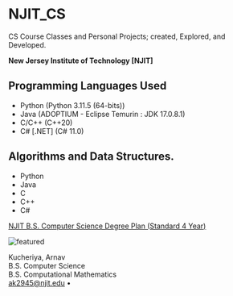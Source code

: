 # NJIT_CS
CS Course Classes and Personal Projects; created, Explored, and Developed.

**New Jersey Institute of Technology \[NJIT]**

## Programming Languages Used
- Python (Python 3.11.5 (64-bits))
- Java (ADOPTIUM - Eclipse Temurin : JDK 17.0.8.1)
- C/C++ (C++20)
- C# \[.NET] (C# 11.0)

## Algorithms and Data Structures.
- Python
- Java
- C
- C++
- C#

[NJIT B.S. Computer Science Degree Plan (Standard 4 Year)](https://catalog.njit.edu/undergraduate/computing-sciences/computer-science/bs/)  

![featured](https://github.com/ArnavKucheriya/NJIT_CS/assets/114359370/952ebfb2-fb5b-4b91-8cbd-2d21535da8b5)

Kucheriya, Arnav  
B.S. Computer Science  
B.S. Computational Mathematics  
ak2945@njit.edu •


